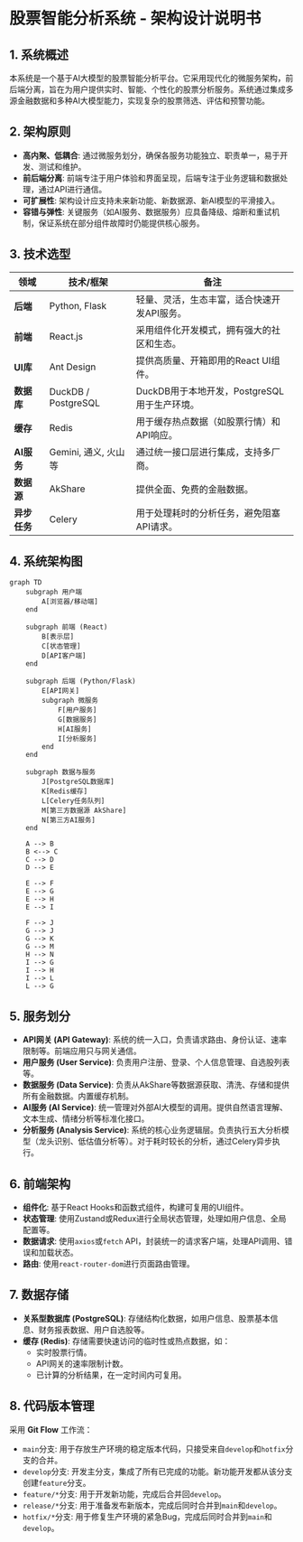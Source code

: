 # 股票智能分析系统 - 架构设计说明书

## 1. 系统概述

本系统是一个基于AI大模型的股票智能分析平台。它采用现代化的微服务架构，前后端分离，旨在为用户提供实时、智能、个性化的股票分析服务。系统通过集成多源金融数据和多种AI大模型能力，实现复杂的股票筛选、评估和预警功能。

## 2. 架构原则

- **高内聚、低耦合**: 通过微服务划分，确保各服务功能独立、职责单一，易于开发、测试和维护。
- **前后端分离**: 前端专注于用户体验和界面呈现，后端专注于业务逻辑和数据处理，通过API进行通信。
- **可扩展性**: 架构设计应支持未来新功能、新数据源、新AI模型的平滑接入。
- **容错与弹性**: 关键服务（如AI服务、数据服务）应具备降级、熔断和重试机制，保证系统在部分组件故障时仍能提供核心服务。

## 3. 技术选型

| 领域       | 技术/框架         | 备注                                       |
| ---------- | ----------------- | ------------------------------------------ |
| **后端**   | Python, Flask     | 轻量、灵活，生态丰富，适合快速开发API服务。    |
| **前端**   | React.js          | 采用组件化开发模式，拥有强大的社区和生态。 |
| **UI库**   | Ant Design        | 提供高质量、开箱即用的React UI组件。       |
| **数据库** | DuckDB / PostgreSQL | DuckDB用于本地开发，PostgreSQL用于生产环境。 |
| **缓存**   | Redis             | 用于缓存热点数据（如股票行情）和API响应。  |
| **AI服务** | Gemini, 通义, 火山等 | 通过统一接口层进行集成，支持多厂商。       |
| **数据源** | AkShare           | 提供全面、免费的金融数据。                 |
| **异步任务**| Celery            | 用于处理耗时的分析任务，避免阻塞API请求。  |

## 4. 系统架构图

```mermaid
graph TD
    subgraph 用户端
        A[浏览器/移动端]
    end

    subgraph 前端 (React)
        B[表示层]
        C[状态管理]
        D[API客户端]
    end

    subgraph 后端 (Python/Flask)
        E[API网关]
        subgraph 微服务
            F[用户服务]
            G[数据服务]
            H[AI服务]
            I[分析服务]
        end
    end

    subgraph 数据与服务
        J[PostgreSQL数据库]
        K[Redis缓存]
        L[Celery任务队列]
        M[第三方数据源 AkShare]
        N[第三方AI服务]
    end

    A --> B
    B <--> C
    C --> D
    D --> E

    E --> F
    E --> G
    E --> H
    E --> I

    F --> J
    G --> J
    G --> K
    G --> M
    H --> N
    I --> G
    I --> H
    I --> L
    L --> G
```

## 5. 服务划分

- **API网关 (API Gateway)**: 系统的统一入口，负责请求路由、身份认证、速率限制等。前端应用只与网关通信。
- **用户服务 (User Service)**: 负责用户注册、登录、个人信息管理、自选股列表等。
- **数据服务 (Data Service)**: 负责从AkShare等数据源获取、清洗、存储和提供所有金融数据。内置缓存机制。
- **AI服务 (AI Service)**: 统一管理对外部AI大模型的调用。提供自然语言理解、文本生成、情绪分析等标准化接口。
- **分析服务 (Analysis Service)**: 系统的核心业务逻辑层。负责执行五大分析模型（龙头识别、低估值分析等）。对于耗时较长的分析，通过Celery异步执行。

## 6. 前端架构

- **组件化**: 基于React Hooks和函数式组件，构建可复用的UI组件。
- **状态管理**: 使用Zustand或Redux进行全局状态管理，处理如用户信息、全局配置等。
- **数据请求**: 使用`axios`或`fetch` API，封装统一的请求客户端，处理API调用、错误和加载状态。
- **路由**: 使用`react-router-dom`进行页面路由管理。

## 7. 数据存储

- **关系型数据库 (PostgreSQL)**: 存储结构化数据，如用户信息、股票基本信息、财务报表数据、用户自选股等。
- **缓存 (Redis)**: 存储需要快速访问的临时性或热点数据，如：
    - 实时股票行情。
    - API网关的速率限制计数。
    - 已计算的分析结果，在一定时间内可复用。

## 8. 代码版本管理

采用 **Git Flow** 工作流：
- `main`分支: 用于存放生产环境的稳定版本代码，只接受来自`develop`和`hotfix`分支的合并。
- `develop`分支: 开发主分支，集成了所有已完成的功能。新功能开发都从该分支创建`feature`分支。
- `feature/*`分支: 用于开发新功能，完成后合并回`develop`。
- `release/*`分支: 用于准备发布新版本，完成后同时合并到`main`和`develop`。
- `hotfix/*`分支: 用于修复生产环境的紧急Bug，完成后同时合并到`main`和`develop`。

